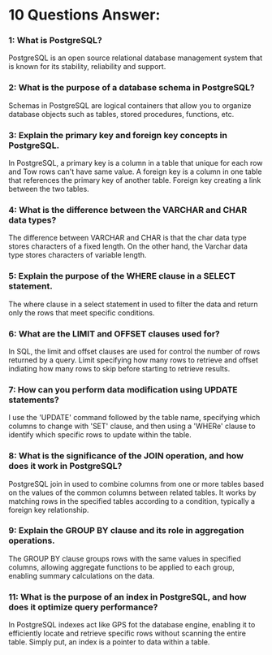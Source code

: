# 10 Questions Answer:

### 1: What is PostgreSQL?
 PostgreSQL is an open source relational database management system that is known for its stability, reliability and support.

### 2: What is the purpose of a database schema in PostgreSQL?
Schemas in PostgreSQL are logical containers that allow you to organize database objects such as tables, stored procedures, functions, etc. 

### 3: Explain the primary key and foreign key concepts in PostgreSQL.
In PostgreSQL, a primary key is a column in a table that unique for each row and Tow rows can't have same value.
A foreign key is a column in one table that references the primary key of another table. Foreign key creating a link between the two tables. 

### 4: What is the difference between the VARCHAR and CHAR data types?
The difference between VARCHAR and CHAR is that the char data type stores characters of a fixed length. On the other hand, the Varchar data type stores characters of variable length.

### 5: Explain the purpose of the WHERE clause in a SELECT statement.
The where clause in a select statement in used to filter the data and return only the rows that meet specific conditions.

### 6: What are the LIMIT and OFFSET clauses used for?
In SQL, the limit and offset clauses are used for control the number of rows returned by a query. Limit specifying how many rows to retrieve and offset indiating how many rows to skip before starting to retrieve results.

### 7: How can you perform data modification using UPDATE statements?
I use the 'UPDATE' command followed by the table name, specifying which columns to change with 'SET' clause, and then using a 'WHERe' clause to identify which specific rows to update within the table.

### 8: What is the significance of the JOIN operation, and how does it work in PostgreSQL?
PostgreSQL join in used to combine columns from one or more tables based on the values of the common columns between related tables. It works by matching rows in the specified tables according to a condition, typically a foreign key relationship.

### 9: Explain the GROUP BY clause and its role in aggregation operations.
The GROUP BY clause groups rows with the same values in specified columns, allowing aggregate functions to be applied to each group, enabling summary calculations on the data.

### 11: What is the purpose of an index in PostgreSQL, and how does it optimize query performance?
In PostgreSQL indexes act like  GPS fot the database engine, enabling it to efficiently locate and retrieve specific rows without scanning the entire table. Simply put, an index is a pointer to data within a table.
